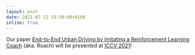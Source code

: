 ```yaml
---
layout: post
date: 2021-07-22 15:59:00+0100
inline: true
---
```


Our paper <a href="https://arxiv.org/abs/2108.08265">End-to-End Urban Driving by Imitating a Reinforcement Learning Coach</a> (aka. Roach) will be presented at <a href="https://iccv2021.thecvf.com/">ICCV 2021</a>!